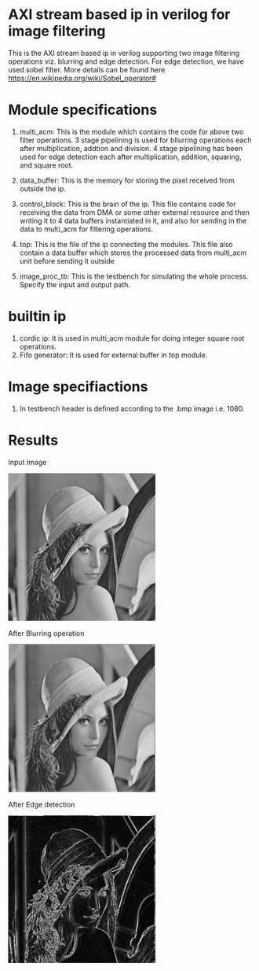 # AXI stream based ip in verilog for image filtering
 This is the AXI stream based ip in verilog supporting two image filtering operations viz. blurring and edge detection. 
 For edge detection, we have used sobel filter. More details can be found here https://en.wikipedia.org/wiki/Sobel_operator#
 
 # Module specifications
 1. multi_acm: This is the module which contains the code for above two filter operations. 3 stage pipelining is used for bllurring operations each after multiplication, addtion and division. 4 stage pipelining has been used for edge detection each after multiplication, addition, squaring, and square root.
 
 2. data_buffer: This is the memory for storing the pixel received from outside the ip.
 
 3. control_block: This is the brain of the ip. This file contains code for receiving the data from DMA or some other external resource and then writing it to 4 data buffers instantiated in it, and also for sending in the data to multi_acm for filtering operations.
 
 4. top: This is the file of the ip connecting the modules. This file also contain a data buffer which stores the processed data from multi_acm unit before sending it outside
 
 5. image_proc_tb: This is the testbench for simulating the whole process. Specify the input and output path.
 
 # builtin ip
 1. cordic ip: It is used in multi_acm module for doing integer square root operations.
 2. Fifo generator: It is used for external buffer in top module.

 # Image specifiactions
 1. In testbench header is defined according to the .bmp image i.e. 1080. 
 
 # Results
 Input Image
  
 <img src="https://github.com/garvitgupta08/AXI-stream-based-ip-in-verilog-for-image-filtering/blob/master/lena512.bmp" width="300" height="300" />
 
 After Blurring operation
 
 <img src="https://github.com/garvitgupta08/AXI-stream-based-ip-in-verilog-for-image-filtering/blob/master/out.bmp" width="300" height="300" />
 
 After Edge detection
 
 <img src ="https://github.com/garvitgupta08/AXI-stream-based-ip-in-verilog-for-image-filtering/blob/master/out_5123.bmp" width="300" height="300" />
 
